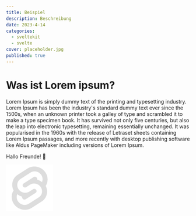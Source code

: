 ```yaml
---
title: Beispiel
description: Beschreibung
date: 2023-4-14
categories:
  - sveltekit
  - svelte
cover: placeholder.jpg
published: true
---
```


# Was ist Lorem ipsum?

Lorem Ipsum is simply dummy text of the printing and typesetting industry. Lorem Ipsum has been the industry's standard dummy text ever since the 1500s, when an unknown printer took a galley of type and scrambled it to make a type specimen book. It has survived not only five centuries, but also the leap into electronic typesetting, remaining essentially unchanged. It was popularised in the 1960s with the release of Letraset sheets containing Lorem Ipsum passages, and more recently with desktop publishing software like Aldus PageMaker including versions of Lorem Ipsum.

Hallo Freunde! 👋

![my image](../../assets/favicon.png)
